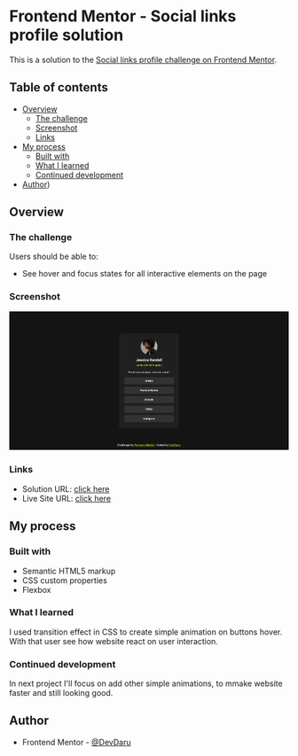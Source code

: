 # Frontend Mentor - Social links profile solution

This is a solution to the [Social links profile challenge on Frontend Mentor](https://www.frontendmentor.io/challenges/social-links-profile-UG32l9m6dQ).

## Table of contents

- [Overview](#overview)
  - [The challenge](#the-challenge)
  - [Screenshot](#screenshot)
  - [Links](#links)
- [My process](#my-process)
  - [Built with](#built-with)
  - [What I learned](#what-i-learned)
  - [Continued development](#continued-development)
- [Author](#author))


## Overview

### The challenge

Users should be able to:

- See hover and focus states for all interactive elements on the page

### Screenshot

![](./design/Website_design_screen_shot.png)


### Links

- Solution URL: [click here](https://github.com/DevvMarko/Social-Links-Profile)
- Live Site URL: [click here](https://devvmarko.github.io/Social-Links-Profile/)

## My process

### Built with

- Semantic HTML5 markup
- CSS custom properties
- Flexbox

### What I learned

I used transition effect in CSS to create simple animation on buttons hover. With that user see how website react on user interaction.



### Continued development

In next project I'll focus on add other simple animations, to mmake website faster and still looking good.


## Author

- Frontend Mentor - [@DevDaru](https://www.frontendmentor.io/profile/DevvMarko)
